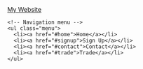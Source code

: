 </style>
</head>
<body>

  <div class="navbar">
    <!-- Logo or brand -->
    <a href="#" class="logo">My Website</a>

    <!-- Navigation menu -->
    <ul class="menu">
      <li><a href="#home">Home</a></li>
      <li><a href="#signup">Sign Up</a></li>
      <li><a href="#contact">Contact</a></li>
      <li><a href="#trade">Trade</a></li>
    </ul>
  </div>

</body>
</html>
